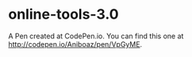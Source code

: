 # online-tools-3.0


A Pen created at CodePen.io. You can find this one at http://codepen.io/Aniboaz/pen/VpGyME.
